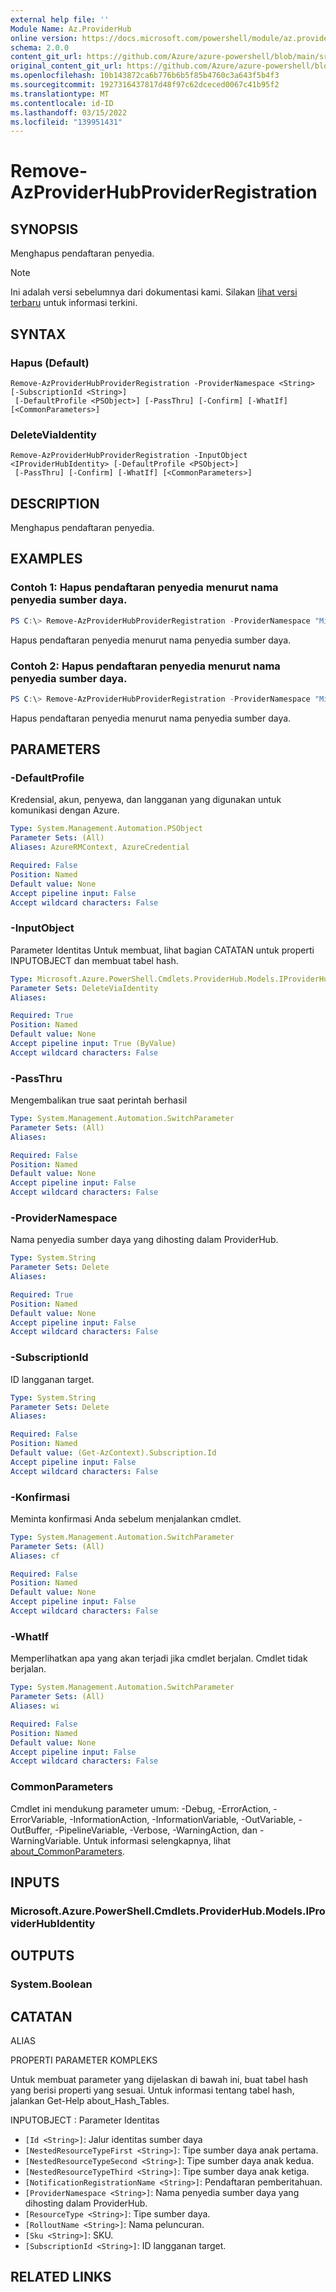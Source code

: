 ```yaml
---
external help file: ''
Module Name: Az.ProviderHub
online version: https://docs.microsoft.com/powershell/module/az.providerhub/remove-azproviderhubproviderregistration
schema: 2.0.0
content_git_url: https://github.com/Azure/azure-powershell/blob/main/src/ProviderHub/help/Remove-AzProviderHubProviderRegistration.md
original_content_git_url: https://github.com/Azure/azure-powershell/blob/main/src/ProviderHub/help/Remove-AzProviderHubProviderRegistration.md
ms.openlocfilehash: 10b143872ca6b776b6b5f85b4760c3a643f5b4f3
ms.sourcegitcommit: 1927316437817d48f97c62dceced0067c41b95f2
ms.translationtype: MT
ms.contentlocale: id-ID
ms.lasthandoff: 03/15/2022
ms.locfileid: "139951431"
---
```

# Remove-AzProviderHubProviderRegistration

## SYNOPSIS
Menghapus pendaftaran penyedia.

> [!NOTE]
>Ini adalah versi sebelumnya dari dokumentasi kami. Silakan [lihat versi terbaru](/powershell/module/az.providerhub/remove-azproviderhubproviderregistration) untuk informasi terkini.

## SYNTAX

### Hapus (Default)
```
Remove-AzProviderHubProviderRegistration -ProviderNamespace <String> [-SubscriptionId <String>]
 [-DefaultProfile <PSObject>] [-PassThru] [-Confirm] [-WhatIf] [<CommonParameters>]
```

### DeleteViaIdentity
```
Remove-AzProviderHubProviderRegistration -InputObject <IProviderHubIdentity> [-DefaultProfile <PSObject>]
 [-PassThru] [-Confirm] [-WhatIf] [<CommonParameters>]
```

## DESCRIPTION
Menghapus pendaftaran penyedia.

## EXAMPLES

### Contoh 1: Hapus pendaftaran penyedia menurut nama penyedia sumber daya.
```powershell
PS C:\> Remove-AzProviderHubProviderRegistration -ProviderNamespace "Microsoft.Contoso"
```

Hapus pendaftaran penyedia menurut nama penyedia sumber daya.

### Contoh 2: Hapus pendaftaran penyedia menurut nama penyedia sumber daya.
```powershell
PS C:\> Remove-AzProviderHubProviderRegistration -ProviderNamespace "Microsoft.Contoso"
```

Hapus pendaftaran penyedia menurut nama penyedia sumber daya.

## PARAMETERS

### -DefaultProfile
Kredensial, akun, penyewa, dan langganan yang digunakan untuk komunikasi dengan Azure.

```yaml
Type: System.Management.Automation.PSObject
Parameter Sets: (All)
Aliases: AzureRMContext, AzureCredential

Required: False
Position: Named
Default value: None
Accept pipeline input: False
Accept wildcard characters: False
```

### -InputObject
Parameter Identitas Untuk membuat, lihat bagian CATATAN untuk properti INPUTOBJECT dan membuat tabel hash.

```yaml
Type: Microsoft.Azure.PowerShell.Cmdlets.ProviderHub.Models.IProviderHubIdentity
Parameter Sets: DeleteViaIdentity
Aliases:

Required: True
Position: Named
Default value: None
Accept pipeline input: True (ByValue)
Accept wildcard characters: False
```

### -PassThru
Mengembalikan true saat perintah berhasil

```yaml
Type: System.Management.Automation.SwitchParameter
Parameter Sets: (All)
Aliases:

Required: False
Position: Named
Default value: None
Accept pipeline input: False
Accept wildcard characters: False
```

### -ProviderNamespace
Nama penyedia sumber daya yang dihosting dalam ProviderHub.

```yaml
Type: System.String
Parameter Sets: Delete
Aliases:

Required: True
Position: Named
Default value: None
Accept pipeline input: False
Accept wildcard characters: False
```

### -SubscriptionId
ID langganan target.

```yaml
Type: System.String
Parameter Sets: Delete
Aliases:

Required: False
Position: Named
Default value: (Get-AzContext).Subscription.Id
Accept pipeline input: False
Accept wildcard characters: False
```

### -Konfirmasi
Meminta konfirmasi Anda sebelum menjalankan cmdlet.

```yaml
Type: System.Management.Automation.SwitchParameter
Parameter Sets: (All)
Aliases: cf

Required: False
Position: Named
Default value: None
Accept pipeline input: False
Accept wildcard characters: False
```

### -WhatIf
Memperlihatkan apa yang akan terjadi jika cmdlet berjalan.
Cmdlet tidak berjalan.

```yaml
Type: System.Management.Automation.SwitchParameter
Parameter Sets: (All)
Aliases: wi

Required: False
Position: Named
Default value: None
Accept pipeline input: False
Accept wildcard characters: False
```

### CommonParameters
Cmdlet ini mendukung parameter umum: -Debug, -ErrorAction, -ErrorVariable, -InformationAction, -InformationVariable, -OutVariable, -OutBuffer, -PipelineVariable, -Verbose, -WarningAction, dan -WarningVariable. Untuk informasi selengkapnya, lihat [about_CommonParameters](http://go.microsoft.com/fwlink/?LinkID=113216).

## INPUTS

### Microsoft.Azure.PowerShell.Cmdlets.ProviderHub.Models.IProviderHubIdentity

## OUTPUTS

### System.Boolean

## CATATAN

ALIAS

PROPERTI PARAMETER KOMPLEKS

Untuk membuat parameter yang dijelaskan di bawah ini, buat tabel hash yang berisi properti yang sesuai. Untuk informasi tentang tabel hash, jalankan Get-Help about_Hash_Tables.


INPUTOBJECT <IProviderHubIdentity>: Parameter Identitas
  - `[Id <String>]`: Jalur identitas sumber daya
  - `[NestedResourceTypeFirst <String>]`: Tipe sumber daya anak pertama.
  - `[NestedResourceTypeSecond <String>]`: Tipe sumber daya anak kedua.
  - `[NestedResourceTypeThird <String>]`: Tipe sumber daya anak ketiga.
  - `[NotificationRegistrationName <String>]`: Pendaftaran pemberitahuan.
  - `[ProviderNamespace <String>]`: Nama penyedia sumber daya yang dihosting dalam ProviderHub.
  - `[ResourceType <String>]`: Tipe sumber daya.
  - `[RolloutName <String>]`: Nama peluncuran.
  - `[Sku <String>]`: SKU.
  - `[SubscriptionId <String>]`: ID langganan target.

## RELATED LINKS

